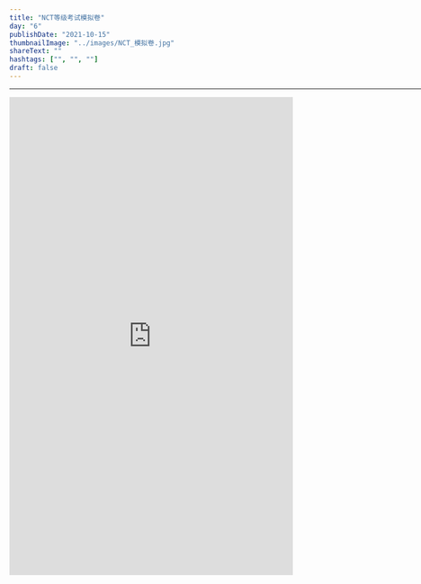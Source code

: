 ```yaml
---
title: "NCT等级考试模拟卷"
day: "6"
publishDate: "2021-10-15"
thumbnailImage: "../images/NCT_模拟卷.jpg"
shareText: ""
hashtags: ["", "", ""]
draft: false
---
```

<hr width=1024>
 <iframe  
  height=850 
  width=100% 
  src="https://www.wolai.com/jcode/uJ1omfcLcPdQTH5z2NKjNr"  
  frameborder=0  
  allowfullscreen>
 </iframe>

